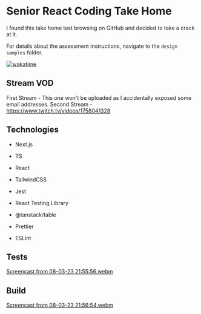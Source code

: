 # Senior React Coding Take Home

I found this take home test browsing on GitHub and decided to take a crack at it.

For details about the assessment instructions, navigate to the `design samples` folder.

[![wakatime](https://wakatime.com/badge/user/bfa5a500-7b93-4deb-a695-4567ab9e77a8/project/b4403750-1aff-454c-a0f9-56492804abc6.svg)](https://wakatime.com/badge/user/bfa5a500-7b93-4deb-a695-4567ab9e77a8/project/b4403750-1aff-454c-a0f9-56492804abc6)

## Stream VOD
First Stream - This one won't be uploaded as I accidentally exposed some email addresses.
Second Stream - https://www.twitch.tv/videos/1758041328

## Technologies
- Next.js
- TS
- React
- TailwindCSS
- Jest
- React Testing Library
- @tanstack/table

- Prettier
- ESLint

## Tests

[Screencast from 08-03-23 21:55:56.webm](https://user-images.githubusercontent.com/8443215/223695304-5ea3a858-7012-41f4-af04-99235e71146b.webm)

## Build

[Screencast from 08-03-23 21:56:54.webm](https://user-images.githubusercontent.com/8443215/223695314-9db16546-0784-45ff-b7be-5ccc2083cc43.webm)

